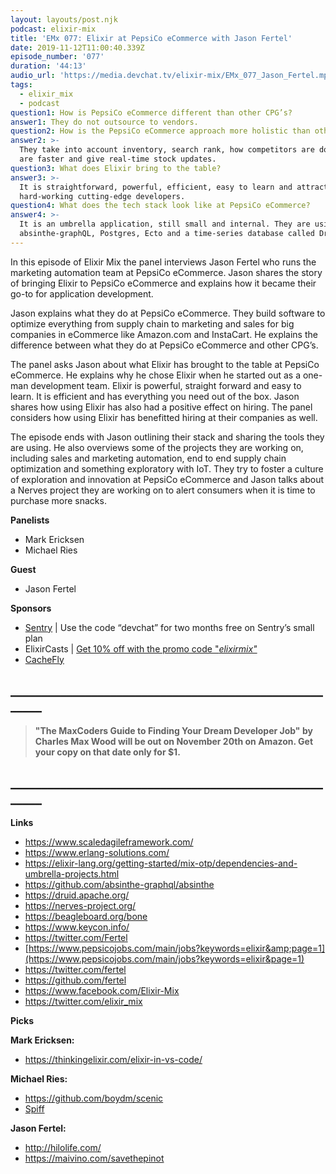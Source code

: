 ```yaml
---
layout: layouts/post.njk
podcast: elixir-mix
title: 'EMx 077: Elixir at PepsiCo eCommerce with Jason Fertel'
date: 2019-11-12T11:00:40.339Z
episode_number: '077'
duration: '44:13'
audio_url: 'https://media.devchat.tv/elixir-mix/EMx_077_Jason_Fertel.mp3'
tags:
  - elixir_mix
  - podcast
question1: How is PepsiCo eCommerce different than other CPG’s?
answer1: They do not outsource to vendors.
question2: How is the PepsiCo eCommerce approach more holistic than other CPG’s?
answer2: >-
  They take into account inventory, search rank, how competitors are doing, they
  are faster and give real-time stock updates.
question3: What does Elixir bring to the table?
answer3: >-
  It is straightforward, powerful, efficient, easy to learn and attracts
  hard-working cutting-edge developers. 
question4: What does the tech stack look like at PepsiCo eCommerce?
answer4: >-
  It is an umbrella application, still small and internal. They are using
  absinthe-graphQL, Postgres, Ecto and a time-series database called Druid.
---
```

In this episode of Elixir Mix the panel interviews Jason Fertel who runs the marketing automation team at PepsiCo eCommerce. Jason shares the story of bringing Elixir to PepsiCo eCommerce and explains how it became their go-to for application development. 

 Jason explains what they do at PepsiCo eCommerce. They build software to optimize everything from supply chain to marketing and sales for big companies in eCommerce like Amazon.com and InstaCart. He explains the difference between what they do at PepsiCo eCommerce and other CPG’s.

The panel asks Jason about what Elixir has brought to the table at PepsiCo eCommerce. He explains why he chose Elixir when he started out as a one-man development team. Elixir is powerful, straight forward and easy to learn. It is efficient and has everything you need out of the box. Jason shares how using Elixir has also had a positive effect on hiring. The panel considers how using Elixir has benefitted hiring at their companies as well. 

The episode ends with Jason outlining their stack and sharing the tools they are using. He also overviews some of the projects they are working on, including sales and marketing automation, end to end supply chain optimization and something exploratory with IoT. They try to foster a culture of exploration and innovation at PepsiCo eCommerce and Jason talks about a Nerves project they are working on to alert consumers when it is time to purchase more snacks. 

**Panelists**

* Mark Ericksen
* Michael Ries

**Guest**

* Jason Fertel

**Sponsors**

* [Sentry](http://sentry.io/)  | Use the code “devchat” for two months free on Sentry’s small plan
* ElixirCasts | [Get 10% off with the promo code &quot;](https://elixircasts.io/)[_elixirmix&quot;_](https://elixircasts.io/)
* [CacheFly](https://www.cachefly.com/)

## **\_\_\_\_\_\_\_\_\_\_\_\_\_\_\_\_\_\_\_\_\_\_\_\_\_\_\_\_\_\_\_\_\_\_\_\_\_\_\_\_\_\_\_\_\_\_\_\_\_\_\_\_\_\__**

> **"The MaxCoders Guide to Finding Your Dream Developer Job" by Charles Max Wood will be out on November 20th on Amazon.  Get your copy on that date only for $1.**

## **\_\_\_\_\_\_\_\_\_\_\_\_\_\_\_\_\_\_\_\_\_\_\_\_\_\_\_\_\_\_\_\_\_\_\_\_\_\_\_\_\_\_\_\_\_\_\_\_\_\_\_\_\_\__**

**Links**

* <https://www.scaledagileframework.com/>
* <https://www.erlang-solutions.com/>
* <https://elixir-lang.org/getting-started/mix-otp/dependencies-and-umbrella-projects.html>
* <https://github.com/absinthe-graphql/absinthe>
* <https://druid.apache.org/>
* <https://nerves-project.org/>
* <https://beagleboard.org/bone>
* <https://www.keycon.info/>
* <https://twitter.com/Fertel>
* [https://www.pepsicojobs.com/main/jobs?keywords=elixir&amp;page=1](https://www.pepsicojobs.com/main/jobs?keywords=elixir&page=1)
* <https://twitter.com/fertel>
* <https://github.com/fertel>
* <https://www.facebook.com/Elixir-Mix>
* <https://twitter.com/elixir_mix>

**Picks**

**Mark Ericksen:**

* <https://thinkingelixir.com/elixir-in-vs-code/>

**Michael Ries:**

* <https://github.com/boydm/scenic>
* [Spiff](https://spiff.com/)

**Jason Fertel:**

* <http://hilolife.com/>
* <https://maivino.com/savethepinot>
